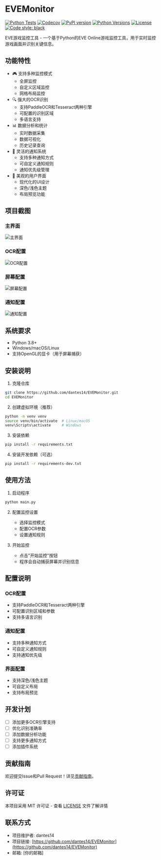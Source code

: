 # EVEMonitor

[![Python Tests](https://github.com/dantes14/EVEMonitor/actions/workflows/test.yml/badge.svg)](https://github.com/dantes14/EVEMonitor/actions/workflows/test.yml)
[![Codecov](https://codecov.io/gh/dantes14/EVEMonitor/branch/main/graph/badge.svg)](https://codecov.io/gh/dantes14/EVEMonitor)
[![PyPI version](https://badge.fury.io/py/evemonitor.svg)](https://badge.fury.io/py/evemonitor)
[![Python Versions](https://img.shields.io/pypi/pyversions/evemonitor.svg)](https://pypi.org/project/evemonitor/)
[![License](https://img.shields.io/github/license/dantes14/EVEMonitor.svg)](https://github.com/dantes14/EVEMonitor/blob/main/LICENSE)
[![Code style: black](https://img.shields.io/badge/code%20style-black-000000.svg)](https://github.com/psf/black)

EVE游戏监控工具 - 一个基于Python的EVE Online游戏监控工具，用于实时监控游戏画面并识别关键信息。

## 功能特性

- 🎮 支持多种监控模式
  - 全屏监控
  - 自定义区域监控
  - 网格布局监控
- 🔍 强大的OCR识别
  - 支持PaddleOCR和Tesseract两种引擎
  - 可配置的识别区域
  - 多语言支持
- 📊 数据分析和统计
  - 实时数据采集
  - 数据可视化
  - 历史记录查询
- 🔔 灵活的通知系统
  - 支持多种通知方式
  - 可自定义通知规则
  - 通知优先级管理
- 🎨 美观的用户界面
  - 现代化的UI设计
  - 深色/浅色主题
  - 布局预览功能

## 项目截图

### 主界面
![主界面](screenshots/main_window.png)

### OCR配置
![OCR配置](screenshots/ocr_config.png)

### 屏幕配置
![屏幕配置](screenshots/screen_config.png)

### 通知配置
![通知配置](screenshots/notification_config.png)

## 系统要求

- Python 3.8+
- Windows/macOS/Linux
- 支持OpenGL的显卡（用于屏幕捕获）

## 安装说明

1. 克隆仓库
```bash
git clone https://github.com/dantes14/EVEMonitor.git
cd EVEMonitor
```

2. 创建虚拟环境（推荐）
```bash
python -m venv venv
source venv/bin/activate  # Linux/macOS
venv\Scripts\activate     # Windows
```

3. 安装依赖
```bash
pip install -r requirements.txt
```

4. 安装开发依赖（可选）
```bash
pip install -r requirements-dev.txt
```

## 使用方法

1. 启动程序
```bash
python main.py
```

2. 配置监控设置
   - 选择监控模式
   - 配置OCR参数
   - 设置通知规则

3. 开始监控
   - 点击"开始监控"按钮
   - 程序会自动捕获屏幕并识别信息

## 配置说明

### OCR配置
- 支持PaddleOCR和Tesseract两种引擎
- 可配置识别区域和参数
- 支持多语言识别

### 通知配置
- 支持多种通知方式
- 可自定义通知规则
- 支持通知优先级

### 界面配置
- 支持深色/浅色主题
- 可自定义布局
- 支持布局预览

## 开发计划

- [ ] 添加更多OCR引擎支持
- [ ] 优化识别准确率
- [ ] 添加数据分析功能
- [ ] 支持更多通知方式
- [ ] 添加插件系统

## 贡献指南

欢迎提交Issue和Pull Request！详见[贡献指南](CONTRIBUTING.md)。

## 许可证

本项目采用 MIT 许可证 - 查看 [LICENSE](LICENSE) 文件了解详情

## 联系方式

- 项目维护者: dantes14
- 项目链接: [https://github.com/dantes14/EVEMonitor](https://github.com/dantes14/EVEMonitor)
- 邮箱: [你的邮箱]
